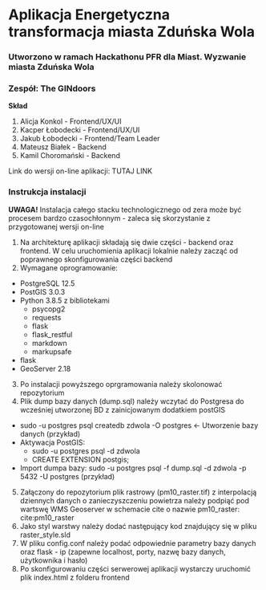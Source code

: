 # Aplikacja Energetyczna transformacja miasta Zduńska Wola
### Utworzono w ramach Hackathonu PFR dla Miast. Wyzwanie miasta Zduńska Wola
### Zespół: __The GINdoors__
__Skład__
1. Alicja Konkol - Frontend/UX/UI
2. Kacper Łobodecki - Frontend/UX/UI
3. Jakub Łobodecki - Frontend/Team Leader
4. Mateusz Białek - Backend
5. Kamil Choromański - Backend

Link do wersji on-line aplikacji: TUTAJ LINK



### Instrukcja instalacji
__UWAGA!__ Instalacja całego stacku technologicznego od zera może być procesem bardzo czasochłonnym - zaleca się skorzystanie z przygotowanej wersji on-line
1. Na architekturę aplikacji składają się dwie części - backend oraz frontend. W celu uruchomienia aplikacji lokalnie należy zacząć od poprawnego skonfigurowania części backend
2. Wymagane oprogramowanie:
- PostgreSQL 12.5
- PostGIS 3.0.3
- Python 3.8.5 z bibliotekami
  - psycopg2
  - requests
  - flask
  - flask_restful
  - markdown
  - markupsafe
- flask
- GeoServer 2.18
3. Po instalacji powyższego oprgramowania należy skolonować repozytorium
4. Plik dump bazy danych (dump.sql) należy wczytać do Postgresa do wcześniej utworzonej BD z zainicjowanym dodatkiem postGIS
- sudo -u postgres psql createdb zdwola -O postgres <- Utworzenie bazy danych (przykład)
- Aktywacja PostGIS:
  - sudo -u postgres psql -d zdwola
  - CREATE EXTENSION postgis;
- Import dumpa bazy:  sudo -u postgres psql -f dump.sql -d zdwola -p 5432 -U postgres (przykład)
5. Załączony do repozytorium plik rastrowy (pm10_raster.tif) z interpolacją dziennych danych o zanieczyszczeniu powietrza należy podpiąć pod wartswę WMS Geoserver w schemacie cite o nazwie pm10_raster: cite:pm10_raster
6. Jako styl warstwy należy dodać następujący kod znajdujący się w pliku raster_style.sld
7. W pliku config.conf należy podać odpowiednie parametry bazy danych oraz flask - ip (zapewne localhost, porty, nazwę bazy danych, użytkownika i hasło)
8. Po skonfigurowaniu części serwerowej aplikacji wystarczy uruchomić plik index.html z folderu frontend


 
